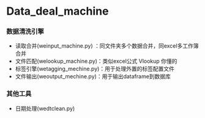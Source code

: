 # Data_deal_machine

### 数据清洗引擎
 - 读取合并(weinput_machine.py) ：同文件夹多个数据合并，同excel多工作簿合并
 - 文件匹配(welookup_machine.py)：类似excel公式 Vlookup 你懂的
 - 标签引擎(wetagging_mechine.py)：用于处理外置的标签配置文件
 - 文件输出(weoutput_mechine.py)：用于输出dataframe到数据库
 
### 其他工具
- 日期处理(wedtclean.py)